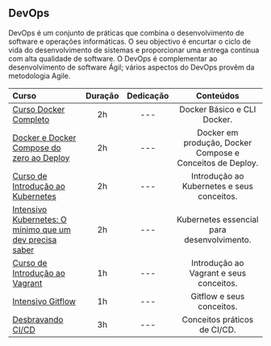 ## DevOps

DevOps é um conjunto de práticas que combina o desenvolvimento de software e operações informáticas.
O seu objectivo é encurtar o ciclo de vida do desenvolvimento de sistemas e proporcionar uma entrega contínua com alta qualidade de software. 
O DevOps é complementar ao desenvolvimento de software Ágil; vários aspectos do DevOps provêm da metodologia Agile.

Curso | Duração | Dedicação | Conteúdos
:-- | :--: | :--: | :--:
[Curso Docker Completo](https://www.youtube.com/playlist?list=PLg7nVxv7fa6dxsV1ftKI8FAm4YD6iZuI4) | 2h | --- | Docker Básico e CLI Docker.
[Docker e Docker Compose do zero ao Deploy](https://www.youtube.com/watch?v=yb2udL9GG2U) | 2h | ---| Docker em produção, Docker Compose e Conceitos de Deploy.
[Curso de Introdução ao Kubernetes](https://www.youtube.com/playlist?list=PLXzx948cNtr8XI5JBemHT9OWuYSPNUtXs) | 2h | --- | Introdução ao Kubernetes e seus conceitos.
[Intensivo Kubernetes: O mínimo que um dev precisa saber](https://www.youtube.com/watch?v=5unI7VPnASM) | 2h | ---| Kubernetes essencial para desenvolvimento.
[Curso de Introdução ao Vagrant](https://www.youtube.com/playlist?list=PLmSWX0ePcw4j6xaMvvTuYI0BgKadati5L) | 1h | ---| Introdução ao Vagrant e seus conceitos.
[Intensivo Gitflow](https://www.youtube.com/watch?v=dJjVr6Ya7B8) | 1h | ---| Gitflow e seus conceitos.
[Desbravando CI/CD](https://www.youtube.com/playlist?list=PL7ScB28KYHhGTTHA2PFe0DmHmt3qU4YgM) | 3h | --- | Conceitos práticos de CI/CD.


